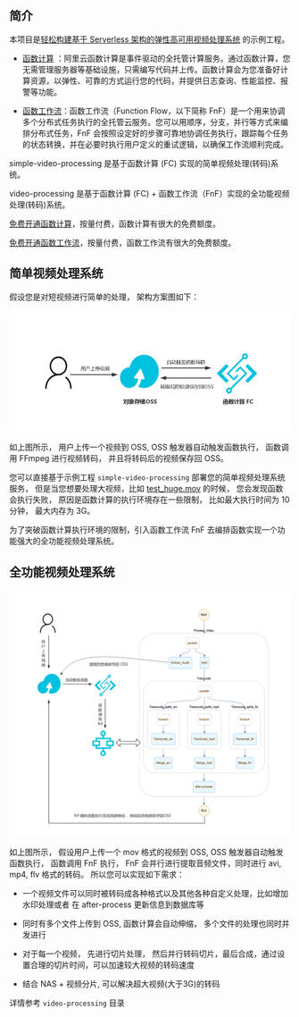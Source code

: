## 简介

本项目是[轻松构建基于 Serverless 架构的弹性高可用视频处理系统](https://yq.aliyun.com/articles/727684) 的示例工程。

- [函数计算](https://help.aliyun.com/product/50980.html) ：阿里云函数计算是事件驱动的全托管计算服务。通过函数计算，您无需管理服务器等基础设施，只需编写代码并上传。函数计算会为您准备好计算资源，以弹性、可靠的方式运行您的代码，并提供日志查询、性能监控、报警等功能。

- [函数工作流](https://help.aliyun.com/product/113549.html)：函数工作流（Function Flow，以下简称 FnF）是一个用来协调多个分布式任务执行的全托管云服务。您可以用顺序，分支，并行等方式来编排分布式任务，FnF 会按照设定好的步骤可靠地协调任务执行，跟踪每个任务的状态转换，并在必要时执行用户定义的重试逻辑，以确保工作流顺利完成。

simple-video-processing 是基于函数计算 (FC) 实现的简单视频处理(转码)系统。

video-processing 是基于函数计算 (FC) + 函数工作流（FnF）实现的全功能视频处理(转码)系统。

[免费开通函数计算](https://statistics.functioncompute.com/?title=ServerlessVideo&theme=ServerlessVideo&author=rsong&src=article&url=http://fc.console.aliyun.com)，按量付费，函数计算有很大的免费额度。

[免费开通函数工作流](https://statistics.functioncompute.com/?title=ServerlessVideo&theme=ServerlessVideo&author=rsong&src=article&url=http://fnf.console.aliyun.com)，按量付费，函数工作流有很大的免费额度。

## 简单视频处理系统

假设您是对短视频进行简单的处理， 架构方案图如下：

![image](simple-video-processing/main.png)

如上图所示， 用户上传一个视频到 OSS, OSS 触发器自动触发函数执行， 函数调用 FFmpeg 进行视频转码， 并且将转码后的视频保存回 OSS。

您可以直接基于示例工程 `simple-video-processing` 部署您的简单视频处理系统服务， 但是当您想要处理大视频，比如 [test_huge.mov](https://fc-hz-demo.oss-cn-hangzhou.aliyuncs.com/fnf_video/inputs/test_huge.mov) 的时候， 您会发现函数会执行失败， 原因是函数计算的执行环境存在一些限制， 比如最大执行时间为 10 分钟， 最大内存为 3G。

为了突破函数计算执行环境的限制，引入函数工作流 FnF 去编排函数实现一个功能强大的全功能视频处理系统。

## 全功能视频处理系统

![image](video-processing/flow.png)

如上图所示， 假设用户上传一个 mov 格式的视频到 OSS, OSS 触发器自动触发函数执行， 函数调用 FnF 执行， FnF 会并行进行提取音频文件，同时进行 avi, mp4, flv 格式的转码。 所以您可以实现如下需求：

- 一个视频文件可以同时被转码成各种格式以及其他各种自定义处理，比如增加水印处理或者 在 after-process 更新信息到数据库等

- 同时有多个文件上传到 OSS, 函数计算会自动伸缩， 多个文件的处理也同时并发进行

- 对于每一个视频， 先进行切片处理， 然后并行转码切片，最后合成，通过设置合理的切片时间，可以加速较大视频的转码速度

- 结合 NAS + 视频分片, 可以解决超大视频(大于3G)的转码

详情参考 `video-processing` 目录